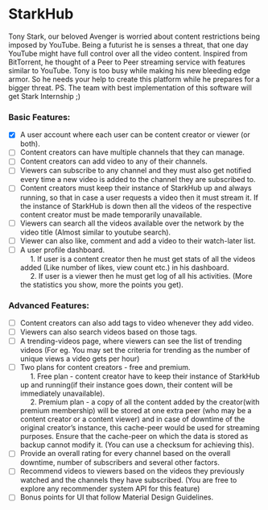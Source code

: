 # StarkHub

Tony Stark, our beloved Avenger is worried about content restrictions being imposed by
YouTube. Being a futurist he is senses a threat, that one day YouTube might have full control
over all the video content. Inspired from BitTorrent, he thought of a Peer to Peer streaming
service with features similar to YouTube. Tony is too busy while making his new bleeding
edge armor. So he needs your help to create this platform while he prepares for a bigger
threat.
PS. The team with best implementation of this software will get Stark Internship ;)

### Basic Features:
- [X] A user account where each user can be content creator or viewer (or both).
- [ ] Content creators can have multiple channels that they can manage.
- [ ] Content creators can add video to any of their channels.
- [ ] Viewers can subscribe to any channel and they must also get notified every time a new video is added to the channel they are subscribed to.
- [ ] Content creators must keep their instance of StarkHub up and always running, so that in case a user requests a video then it must stream it. If the instance of StarkHub is down then all the videos of the respective content creator must be made temporarily unavailable.
- [ ] Viewers can search all the videos available over the network by the video title (Almost similar to youtube search).
- [ ] Viewer can also like, comment and add a video to their watch-later list.
- [ ] A user profile dashboard.
<br>&nbsp;&nbsp;&nbsp;&nbsp; 1. If user is a content creator then he must get stats of all the videos added (Like
number of likes, view count etc.) in his dashboard.
<br>&nbsp;&nbsp;&nbsp;&nbsp; 2. If user is a viewer then he must get log of all his activities. (More the statistics
you show, more the points you get).

### Advanced Features:
- [ ] Content creators can also add tags to video whenever they add video.
- [ ] Viewers can also search videos based on those tags.
- [ ] A trending-videos page, where viewers can see the list of trending videos (For eg. You may set the criteria for trending as the number of unique views a video gets per hour)
- [ ] Two plans for content creators - free and premium.
<br>&nbsp;&nbsp;&nbsp;&nbsp; 1. Free plan - content creator have to keep their instance of StarkHub up and running(if their instance goes down, their content will be immediately unavailable).
<br>&nbsp;&nbsp;&nbsp;&nbsp; 2. Premium plan - a copy of all the content added by the creator(with premium membership) will be stored at one extra peer (who may be a content creator or a content viewer) and in case of downtime of the original creator’s instance, this cache-peer would be used for streaming purposes. Ensure that the cache-peer on which the data is stored as backup cannot modify it. (You can use a checksum for achieving this).
- [ ] Provide an overall rating for every channel based on the overall downtime, number of subscribers and several other factors.
- [ ] Recommend videos to viewers based on the videos they previously watched and the channels they have subscribed. (You are free to explore any recommender system API for this feature)
- [ ] Bonus points for UI that follow Material Design Guidelines.
